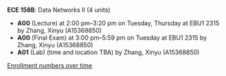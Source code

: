 **ECE 158B**: Data Networks II (4 units)

- **A00** (Lecture) at 2:00 pm–3:20 pm on Tuesday, Thursday at EBU1 2315 by Zhang, Xinyu (A15368850)
- **A00** (Final Exam) at 3:00 pm–5:59 pm on Tuesday at EBU1 2315 by Zhang, Xinyu (A15368850)
- **A01** (Lab) (time and location TBA) by Zhang, Xinyu (A15368850)

[Enrollment numbers over time](./ECE158B.tsv)
